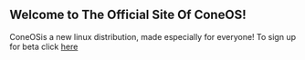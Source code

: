 ## Welcome to The Official Site Of ConeOS!


ConeOSis a new linux distribution, made especially for everyone! To sign up for beta click [here]()
